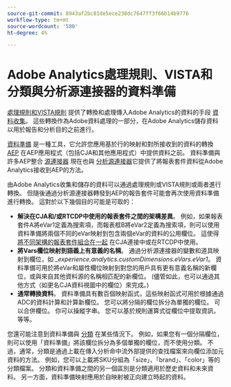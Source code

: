 ```yaml
---
source-git-commit: 8943af2bc81de5ece238dc7647ff3f66b14b9776
workflow-type: tm+mt
source-wordcount: '580'
ht-degree: 4%

---
```

# Adobe Analytics處理規則、VISTA和分類與分析源連接器的資料準備

[處理規則和VISTA規則](https://experienceleague.adobe.com/docs/analytics/admin/admin-tools/processing-rules/processing-rules-configuration/processing-rule-order.html?lang=en) 提供了轉換和處理傳入Adobe Analytics的資料的手段 [資料收集](https://experienceleague.adobe.com/docs/analytics/analyze/reports-analytics/reporting-interface/overview-data-collection.html?lang=en)。 這些轉換作為Adobe資料處理的一部分，在Adobe Analytics儲存資料以用於報告和分析目的之前進行。


[資料準備](https://experienceleague.adobe.com/docs/experience-platform/data-prep/home.html?lang=zh-Hant) 是一種工具，它允許您應用基於行的映射和對所接收到的資料的轉換 [AEP](https://experienceleague.adobe.com/docs/experience-platform.html?lang=en) 在AEP應用程式（包括CJA和其他應用程式）中提供資料之前。 資料準備與許多AEP整合 [源連接器](https://experienceleague.adobe.com/docs/experience-platform/sources/home.html?lang=en) 現在也與 [分析源連接器](https://experienceleague.adobe.com/docs/experience-platform/sources/ui-tutorials/create/adobe-applications/analytics.html?lang=zh-Hant)它提供了將報表套件資料從Adobe Analytics接收到AEP的方法。

由Adobe Analytics收集和儲存的資料可以通過處理規則或VISTA規則或兩者進行轉換。 但隨後通過分析源連接器轉發到AEP的報告套件可能會再次使用資料準備進行轉換。 這對於以下幾個目的可能是可取的：

* **解決在CJA和/或RTCDP中使用的報表套件之間的架構差異**。 例如，如果報表套件A將eVar1定義為搜索項，而報表框B將eVar2定義為搜索項，則可以使用資料準備將兩個不同的eVar映射到包含兩個eVar的資料的公用欄位。 這使得 [將不同架構的報表套件組合在一起](https://experienceleague.adobe.com/docs/analytics-platform/using/cja-usecases/combine-report-suites.html?lang=en) 在CJA連接中或在RTCDP中使用。
* **將Vars欄位映射到語義上有意義的名稱**。 通過分析源連接器的變數和道具映射到欄位，如 _\_experience.analytics.customDimensions.eVars.eVar1_。  資料準備可用於將eVar和屬性欄位映射到對您的用戶具有更有意義名稱的新欄位，或與來自其他資料源的名稱相匹配的新欄位。 (儘管如此，也可以通過其他方式（如更名CJA資料視圖中的欄位）來完成。)
* **通常轉換資料**。 資料準備具有數百個映射函式，這些映射函式可用於根據通過ADC的資料計算和計算新欄位。 您可以將分隔的欄位拆分為單獨的欄位。 可以合併欄位。 你可以操縱字串。 您可以基於規則運算式從欄位中提取資訊，等等。


您還可能注意到資料準備與 [分類](https://experienceleague.adobe.com/docs/analytics/components/classifications/c-classifications.html?lang=zh-Hant) 在某些情況下。 例如，如果您有一個分隔欄位，則可以使用「資料準備」將該欄位拆分為多個單獨的欄位，而不使用分類。 不過，通常，分類是通過上載在傳入分析命中流外部提供的查找檔案來向欄位添加元資料的方法。 例如，您可以上載將SKU分組為「size」、「brand」、「color」等的分類檔案。 分類和資料準備之間的另一個區別是分類適用於歷史資料和未來資料。 另一方面，資料準備映射應用於自映射被正向建立時起的資料。